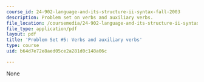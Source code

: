 ```yaml
---
course_id: 24-902-language-and-its-structure-ii-syntax-fall-2003
description: Problem set on verbs and auxiliary verbs.
file_location: /coursemedia/24-902-language-and-its-structure-ii-syntax-fall-2003/b64d7e72e8aed05ce2a281d0c148a06c_ps_5_sol.pdf
file_type: application/pdf
layout: pdf
title: 'Problem Set #5: Verbs and auxiliary verbs'
type: course
uid: b64d7e72e8aed05ce2a281d0c148a06c

---
```

None